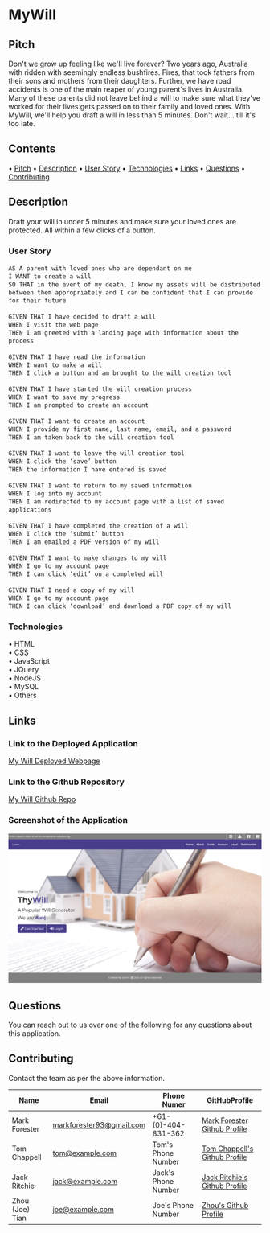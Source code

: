 # MyWill

## Pitch

Don't we grow up feeling like we'll live forever? Two years ago, Australia with ridden with seemingly endless bushfires. Fires, that took fathers from their sons and mothers from their daughters. Further, we have road accidents is one of the main reaper of young parent's lives in Australia. Many of these parents did not leave behind a will to make sure what they've worked for their lives gets passed on to their family and loved ones. With MyWill, we'll help you draft a will in less than 5 minutes.
Don't wait... till it's too late.

## Contents

• [Pitch](#pitch)
• [Description](#description)
• [User Story](#user-story)
• [Technologies](#technologies)
• [Links](#links)
• [Questions](#questions)
• [Contributing](#contributing)

## Description

Draft your will in under 5 minutes and make sure your loved ones are protected. All within a few clicks of a button.

### User Story

```
AS A parent with loved ones who are dependant on me
I WANT to create a will
SO THAT in the event of my death, I know my assets will be distributed between them appropriately and I can be confident that I can provide for their future

GIVEN THAT I have decided to draft a will
WHEN I visit the web page
THEN I am greeted with a landing page with information about the process

GIVEN THAT I have read the information
WHEN I want to make a will
THEN I click a button and am brought to the will creation tool

GIVEN THAT I have started the will creation process
WHEN I want to save my progress
THEN I am prompted to create an account

GIVEN THAT I want to create an account
WHEN I provide my first name, last name, email, and a password
THEN I am taken back to the will creation tool

GIVEN THAT I want to leave the will creation tool
WHEN I click the ‘save’ button
THEN the information I have entered is saved

GIVEN THAT I want to return to my saved information
WHEN I log into my account
THEN I am redirected to my account page with a list of saved applications

GIVEN THAT I have completed the creation of a will
WHEN I click the ‘submit’ button
THEN I am emailed a PDF version of my will

GIVEN THAT I want to make changes to my will
WHEN I go to my account page
THEN I can click ‘edit’ on a completed will

GIVEN THAT I need a copy of my will
WHEN I go to my account page
THEN I can click ‘download’ and download a PDF copy of my will
```

### Technologies

• HTML  
• CSS  
• JavaScript  
• JQuery  
• NodeJS  
• MySQL  
• Others

## Links

### Link to the Deployed Application

[My Will Deployed Webpage](https://forester93.github.io/my-will/)

### Link to the Github Repository

[My Will Github Repo](https://github.com/forester93/my-will/)

### Screenshot of the Application

![Screenshot of the page](./public/assets/images/screenshot.png)

## Questions

You can reach out to us over one of the following for any questions about this application.

## Contributing

Contact the team as per the above information.

| Name            | Email                    | Phone Numer         | GitHubProfile                                                  |
| --------------- | ------------------------ | ------------------- | -------------------------------------------------------------- |
| Mark Forester   | markforester93@gmail.com | +61-(0)-404-831-362 | [Mark Forester Github Profile](https://github.com/forester93/) |
| Tom Chappell    | tom@example.com          | Tom's Phone Number  | [Tom Chappell's Github Profile](https://github.com/choonchy/)  |
| Jack Ritchie    | jack@example.com         | Jack's Phone Number | [Jack Ritchie's Github Profile](https://github.com/jitchie/)   |
| Zhou (Joe) Tian | joe@example.com          | Joe's Phone Number  | [Zhou's Github Profile](https://github.com/ZhouTian0716/)      |
